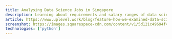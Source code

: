 ```yaml
---
title: Analysing Data Science Jobs in Singapore
description: Learning about requirements and salary ranges of data science jobs in Singapore
article: https://www.uplevel.work/blog/feature-how-we-examined-data-science-job-listings-using-python
screenshot: https://images.squarespace-cdn.com/content/v1/5d121c49694f450001986808/1573152891466-GPC3MLGXP1740ESH5R13/14086855402_c87b5da5f1_k.jpg
technologies: ['python']
---
```



